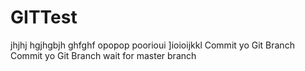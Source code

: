 # GITTest
jhjhj
hgjhgbjh
ghfghf
opopop
poorioui
]ioioijkkl
Commit yo Git Branch
Commit yo Git Branch wait for master branch
